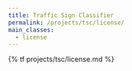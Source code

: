 ```yaml
---
title: Traffic Sign Classifier
permalink: /projects/tsc/license/
main_classes:
  - license
---
```


{% tf projects/tsc/license.md %}